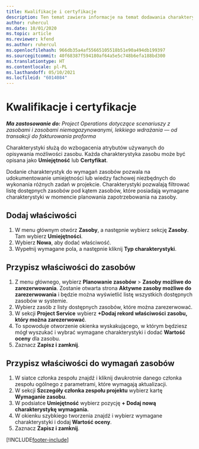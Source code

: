 ```yaml
---
title: Kwalifikacje i certyfikacje
description: Ten temat zawiera informacje na temat dodawania charakterystyk kwalifikacji i certyfikacji do zasobów.
author: ruhercul
ms.date: 10/01/2020
ms.topic: article
ms.reviewer: kfend
ms.author: ruhercul
ms.openlocfilehash: 966db35a4af55665105518b51e90a494db199397
ms.sourcegitcommit: 40f68387f594180af64a5e5c748b6efa188bd300
ms.translationtype: HT
ms.contentlocale: pl-PL
ms.lasthandoff: 05/10/2021
ms.locfileid: "6014084"
---
```

# <a name="skills-and-certifications"></a>Kwalifikacje i certyfikacje
_**Ma zastosowanie do:** Project Operations dotyczące scenariuszy z zasobami i zasobami niemagazynowanymi, lekkiego wdrażania — od transakcji do fakturowania proforma_

Charakterystyki służą do wzbogacenia atrybutów używanych do opisywania możliwości zasobu. Każda charakterystyka zasobu może być opisana jako **Umiejętność** lub **Certyfikat**.

Dodanie charakterystyk do wymagań zasobów pozwala na udokumentowanie umiejętności lub wiedzy fachowej niezbędnych do wykonania różnych zadań w projekcie. Charakterystyki pozwalają filtrować listę dostępnych zasobów pod kątem zasobów, które posiadają wymagane charakterystyki w momencie planowania zapotrzebowania na zasoby.

## <a name="add-characteristics"></a>Dodaj właściwości

1. W menu głównym otwórz **Zasoby**, a następnie wybierz sekcję **Zasoby**. Tam wybierz **Umiejętności**.
2. Wybierz **Nowa**, aby dodać właściwość.
3. Wypełnij wymagane pola, a następnie kliknij **Typ charakterystyki**.

## <a name="assign-characteristics-to-resources"></a>Przypisz właściwości do zasobów

1. Z menu głównego, wybierz **Planowanie zasobów** > **Zasoby możliwe do zarezerwowania**. Zostanie otwarta strona **Aktywne zasoby możliwe do zarezerwowania** i będzie można wyświetlić listę wszystkich dostępnych zasobów w systemie.
2. Wybierz zasób z listy dostępnych zasobów, które można zarezerwować.
3. W sekcji **Project Service** wybierz **+Dodaj rekord właściwości zasobu, który można zarezerwować**.
4. To spowoduje otworzenie okienka wyskakującego, w którym będziesz mógł wyszukać i wybrać wymagane charakterystyki i dodać **Wartość oceny** dla zasobu.
5. Zaznacz **Zapisz i zamknij**.

## <a name="assign-characteristics-to-resource-requirements"></a>Przypisz właściwości do wymagań zasobów

1. W siatce członka zespołu znajdź i kliknij dwukrotnie danego członka zespołu ogólnego z parametrami, które wymagają aktualizacji.
2. W sekcji **Szczegóły członka zespołu projektu** wybierz kartę **Wymaganie zasobu**.
3. W podsiatce **Umiejętność** wybierz pozycję **+ Dodaj nową charakterystykę wymagania.**
4. W okienku szybkiego tworzenia znajdź i wybierz wymagane charakterystyki i dodaj **Wartość oceny**.
5. Zaznacz **Zapisz i zamknij**.

[!INCLUDE[footer-include](../includes/footer-banner.md)]